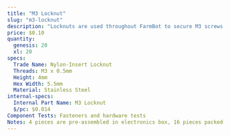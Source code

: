 ```yaml
---
title: "M3 Locknut"
slug: "m3-locknut"
description: "Locknuts are used throughout FarmBot to secure M3 screws in place. The nylon insert allows the locknut to resist loosening when subjected to vibration."
price: $0.10
quantity:
  genesis: 20
  xl: 20
specs:
  Trade Name: Nylon-Insert Locknut
  Threads: M3 x 0.5mm
  Height: 4mm
  Hex Width: 5.5mm
  Material: Stainless Steel
internal-specs:
  Internal Part Name: M3 Locknut
  $/pc: $0.014
Component Tests: Fasteners and hardware tests
Notes: 4 pieces are pre-assembled in electronics box, 16 pieces packed in bag)
---
```

